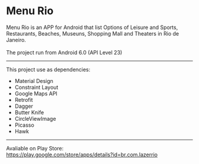 # Menu Rio
Menu Rio is an APP for Android that list Options of Leisure and Sports, Restaurants, Beaches, Museuns, Shopping Mall and Theaters in Rio de Janeiro. <br><br>
The project run from Android 6.0 (API Level 23)

<hr>

This project use as dependencies:
* Material Design
* Constraint Layout
* Google Maps API
* Retrofit
* Dagger
* Butter Knife
* CircleViewImage
* Picasso
* Hawk

<hr>

Avaliable on Play Store: <br>
https://play.google.com/store/apps/details?id=br.com.lazerrio
